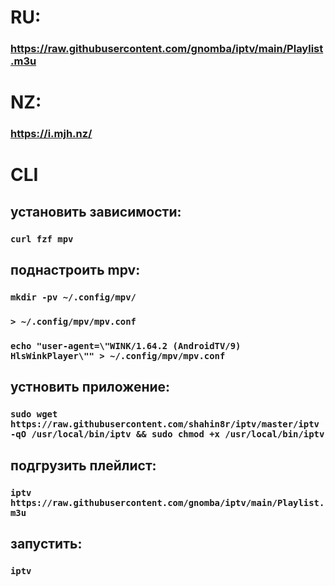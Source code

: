 # RU:
### https://raw.githubusercontent.com/gnomba/iptv/main/Playlist.m3u

# NZ:
### https://i.mjh.nz/

# CLI
## установить зависимости:
### `curl fzf mpv`
## поднастроить mpv:
### `mkdir -pv ~/.config/mpv/`
### `> ~/.config/mpv/mpv.conf`
### `echo "user-agent=\"WINK/1.64.2 (AndroidTV/9) HlsWinkPlayer\"" > ~/.config/mpv/mpv.conf`
## устновить приложение:
### `sudo wget https://raw.githubusercontent.com/shahin8r/iptv/master/iptv -qO /usr/local/bin/iptv && sudo chmod +x /usr/local/bin/iptv`
## подгрузить плейлист:
### `iptv https://raw.githubusercontent.com/gnomba/iptv/main/Playlist.m3u`
## запустить:
### `iptv`
